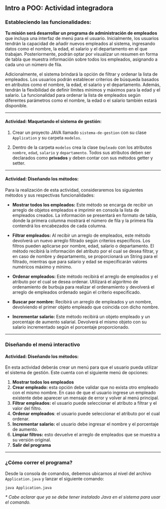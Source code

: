 ## Intro a POO: Actividad integradora

### Estableciendo las funcionalidades:

**Tu misión será desarrollar un programa de administración de empleados** que incluya una interfaz de menú para el usuario. Inicialmente, los usuarios tendrán la capacidad de añadir nuevos empleados al sistema, ingresando datos como el nombre, la edad, el salario y el departamento en el que trabajan. Posteriormente, podrán optar por visualizar un resumen en forma de tabla que muestra información sobre todos los empleados, asignando a cada uno un número de fila.

Adicionalmente, el sistema brindará la opción de filtrar y ordenar la lista de empleados. Los usuarios podrán establecer criterios de búsqueda basados en atributos como el nombre, la edad, el salario y el departamento. Además, tendrán la flexibilidad de definir límites mínimos y máximos para la edad y el salario. La funcionalidad para ordenar la lista de empleados según diferentes parámetros como el nombre, la edad o el salario también estará disponible.

---

#### Actividad: Maquetando el sistema de gestión:

1. Crear un proyecto JAVA llamado `sistema-de-gestion` con su clase  `Application` y su carpeta `modelos`.

2. Dentro de la carpeta `modelos` crea la clase `Empleado` con los atributos `nombre`, `edad`, `salario` y `departamento`. Todos sus atributos deben ser declarados como **privados** y deben contar con sus métodos getter y setter.

---

#### Actividad: Diseñando los métodos:
Para la realización de esta actividad, consideraremos los siguientes métodos y sus respectivas funcionalidades:

* **Mostrar todos los empleados:** Este método se encarga de recibir un arreglo de objetos empleados e imprimir en consola la lista de empleados creados. La información se presentará en formato de tabla, donde la primera columna mostrará el número de fila y la primera fila contendrá los encabezados de cada columna.

* **Filtrar empleados:** Al recibir un arreglo de empleados, este método devolverá un nuevo arreglo filtrado según criterios específicos. Los filtros pueden aplicarse por nombre, edad, salario o departamento. El método recibirá la información del atributo por el cual se desea filtrar, y en caso de nombre y departamento, se proporcionará un String para el filtrado, mientras que para salario y edad se especificarán valores numéricos máximo y mínimo.

* **Ordenar empleados:** Este método recibirá el arreglo de empleados y el atributo por el cual se desea ordenar. Utilizará el algoritmo de ordenamiento de burbuja para realizar el ordenamiento y devolverá el arreglo de empleados ordenado según el criterio especificado.

* **Buscar por nombre:** Recibirá un arreglo de empleados y un nombre, devolviendo el primer objeto empleado que coincida con dicho nombre.

* **Incrementar salario:** Este método recibirá un objeto empleado y un porcentaje de aumento salarial. Devolverá el mismo objeto con su salario incrementado según el porcentaje proporcionado.

---

### Diseñando el menú interactivo

#### Actividad: Diseñando los métodos:

En esta actividad deberás crear un menú para que el usuario pueda utilizar el sistema de gestión. Este cuenta con el siguiente menú de opciones:

1. **Mostrar todos los empleados**
2. **Crear empleado:** esta opción debe validar que no exista otro empleado con el mismo nombre. En caso de que el usuario ingrese un empleado existente debe aparecer un mensaje de error y volver al menú principal.
3. **Filtrar empleados:** el usuario puede seleccionar el atributo a filtrar y el valor del filtro.
4. **Ordenar empleados**: el usuario puede seleccionar el atributo por el cual ordenar.
5. **Incrementar salario:** el usuario debe ingresar el nombre y el porcentaje de aumento.
6. **Limpiar filtros:** esto devuelve el arreglo de empleados que se muestra a su versión original.
7. **Salir del programa**

---
### ¿Cómo correr el programa?

Desde la consola de comandos, debemos ubicarnos al nivel del archivo `Application.java` y lanzar el siguiente comando:

~~~
java Application.java
~~~

_* Cabe aclarar que ya se debe tener instalado Java en el sistema para usar el comando._